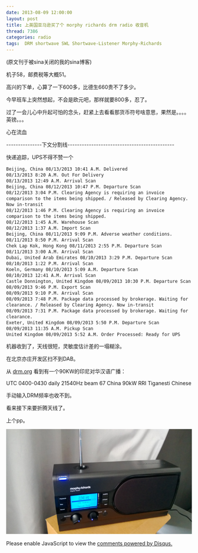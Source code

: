 ```yaml
---
date: 2013-08-09 12:00:00
layout: post
title: 上英国亚马逊买了个 morphy richards drm radio 收音机
thread: 7386
categories: radio
tags:  DRM shortwave SWL Shortwave-Listener Morphy-Richards
---
```


(原文刊于被sina关闭的我的sina博客)

机子58，邮费税等大概51。

高兴的下单，心算了一下600多，比德生660贵不了多少。
  
今早班车上突然想起，不会是欧元吧，那样就要800多，忍了。
  
过了一会儿心中升起可怕的念头，赶紧上去看看那货币符号啥意思，果然是。。。。英镑。。。
  
心在流血

---------------下文分割线---------------------------------------------

快递追踪，UPS不得不赞一个

    Beijing, China 08/13/2013 10:41 A.M. Delivered
    08/13/2013 8:20 A.M. Out For Delivery
    08/13/2013 12:49 A.M. Arrival Scan
    Beijing, China 08/12/2013 10:47 P.M. Departure Scan
    08/12/2013 3:04 P.M. Clearing Agency is requiring an invoice comparison to the items being shipped. / Released by Clearing Agency. Now in-transit
    08/12/2013 1:46 P.M. Clearing Agency is requiring an invoice comparison to the items being shipped.
    08/12/2013 1:45 A.M. Warehouse Scan
    08/12/2013 1:37 A.M. Import Scan
    Beijing, China 08/11/2013 9:09 P.M. Adverse weather conditions.
    08/11/2013 8:50 P.M. Arrival Scan
    Chek Lap Kok, Hong Kong 08/11/2013 2:55 P.M. Departure Scan
    08/11/2013 3:00 A.M. Arrival Scan
    Dubai, United Arab Emirates 08/10/2013 3:29 P.M. Departure Scan
    08/10/2013 1:22 P.M. Arrival Scan
    Koeln, Germany 08/10/2013 5:09 A.M. Departure Scan
    08/10/2013 12:41 A.M. Arrival Scan
    Castle Donnington, United Kingdom 08/09/2013 10:30 P.M. Departure Scan
    08/09/2013 9:46 P.M. Export Scan
    08/09/2013 9:10 P.M. Arrival Scan
    08/09/2013 7:48 P.M. Package data processed by brokerage. Waiting for clearance. / Released by Clearing Agency. Now in-transit
    08/09/2013 7:31 P.M. Package data processed by brokerage. Waiting for clearance.
    Exeter, United Kingdom 08/09/2013 5:50 P.M. Departure Scan
    08/09/2013 11:35 A.M. Pickup Scan
    United Kingdom 08/09/2013 5:52 A.M. Order Processed: Ready for UPS  
  
机器收到了，天线很短，灵敏度估计差的一塌糊涂。

在北京亦庄开发区扫不到DAB。

从 [drm.org](drm.org) 看到有一个90KW的印尼对华汉语广播：

UTC 0400-0430 daily 21540Hz beam 67 China 90kW RRI Tiganesti Chinese

手动输入DRM频率也收不到。
  
看来接下来要折腾天线了。
  
上个pp。 

![](../media/drm-radio.jpg)


<div id="disqus_thread"></div>
<script type="text/javascript">
    /* * * CONFIGURATION VARIABLES: EDIT BEFORE PASTING INTO YOUR WEBPAGE * * */
    var disqus_shortname = 'jiaoxianjun'; // required: replace example with your forum shortname

    /* * * DON'T EDIT BELOW THIS LINE * * */
    (function() {
        var dsq = document.createElement('script'); dsq.type = 'text/javascript'; dsq.async = true;
        dsq.src = '//' + disqus_shortname + '.disqus.com/embed.js';
        (document.getElementsByTagName('head')[0] || document.getElementsByTagName('body')[0]).appendChild(dsq);
    })();
</script>
<noscript>Please enable JavaScript to view the <a href="http://disqus.com/?ref_noscript">comments powered by Disqus.</a></noscript>


<script>
  (function(i,s,o,g,r,a,m){i['GoogleAnalyticsObject']=r;i[r]=i[r]||function(){
  (i[r].q=i[r].q||[]).push(arguments)},i[r].l=1*new Date();a=s.createElement(o),
  m=s.getElementsByTagName(o)[0];a.async=1;a.src=g;m.parentNode.insertBefore(a,m)
  })(window,document,'script','//www.google-analytics.com/analytics.js','ga');

  ga('create', 'UA-56112029-1', 'auto');
  ga('send', 'pageview');

</script>
